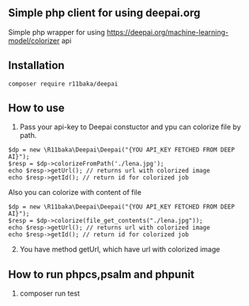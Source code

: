 ## Simple php client for using deepai.org

Simple php wrapper for using https://deepai.org/machine-learning-model/colorizer
api
## Installation
```
composer require r11baka/deepai
```
## How to use

1. Pass your api-key to Deepai constuctor and ypu can colorize file by path.

```injectablephp
$dp = new \R11baka\Deepai\Deepai("{YOU API_KEY FETCHED FROM DEEP AI}");
$resp = $dp->colorizeFromPath('./lena.jpg');
echo $resp->getUrl(); // returns url with colorized image
echo $resp->getId(); // return id for colorized job
```
 Also you can colorize with content of file

```injectablephp
$dp = new \R11baka\Deepai\Deepai("{YOU API_KEY FETCHED FROM DEEP AI}");
$resp = $dp->colorize(file_get_contents("./lena.jpg"));
echo $resp->getUrl(); // returns url with colorized image
echo $resp->getId(); // return id for colorized job
```

2. You have method getUrl, which have url with colorized image

## How to run phpcs,psalm and phpunit

1. composer run test
